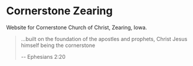 # Cornerstone Zearing

Website for Cornerstone Church of Christ, Zearing, Iowa.

>...built on the foundation of the apostles and prophets, Christ Jesus himself being the cornerstone
>
>-- Ephesians 2:20
